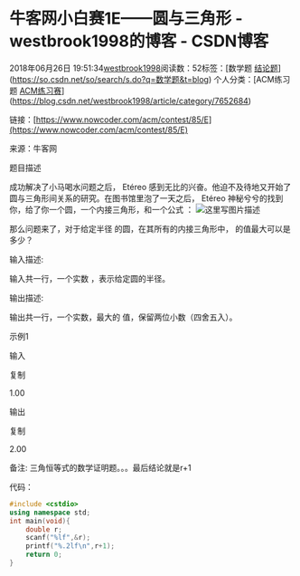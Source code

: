 # 牛客网小白赛1E——圆与三角形 - westbrook1998的博客 - CSDN博客





2018年06月26日 19:51:34[westbrook1998](https://me.csdn.net/westbrook1998)阅读数：52标签：[数学题																[结论题](https://so.csdn.net/so/search/s.do?q=结论题&t=blog)](https://so.csdn.net/so/search/s.do?q=数学题&t=blog)
个人分类：[ACM练习题																[ACM练习赛](https://blog.csdn.net/westbrook1998/article/category/7635377)](https://blog.csdn.net/westbrook1998/article/category/7652684)







> 
链接：[https://www.nowcoder.com/acm/contest/85/E](https://www.nowcoder.com/acm/contest/85/E)

  来源：牛客网 

  题目描述  

  成功解决了小马喝水问题之后， Etéreo 感到无比的兴奋。他迫不及待地又开始了圆与三角形间关系的研究。在图书馆里泡了一天之后， Etéreo 神秘兮兮的找到你，给了你一个圆，一个内接三角形，和一个公式 ： 
![这里写图片描述](https://img-blog.csdn.net/2018032000113529?watermark/2/text/Ly9ibG9nLmNzZG4ubmV0L0V0ZXJuYWxseTgzMTE0Mw==/font/5a6L5L2T/fontsize/400/fill/I0JBQkFCMA==/dissolve/70)

  那么问题来了，对于给定半径  的圆，在其所有的内接三角形中，  的值最大可以是多少？ 

  输入描述: 

  输入共一行，一个实数  ，表示给定圆的半径。 

  输出描述: 

  输出共一行，一个实数，最大的  值，保留两位小数（四舍五入）。 

  示例1 

  输入 

  复制 

  1.00 

  输出 

  复制 

  2.00 

  备注:
三角恒等式的数学证明题。。。最后结论就是r+1

代码：

```cpp
#include <cstdio>
using namespace std;
int main(void){
    double r;
    scanf("%lf",&r);
    printf("%.2lf\n",r+1);
    return 0;
}
```







